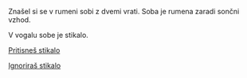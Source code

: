 Znašel si se v rumeni sobi z dvemi vrati.
Soba je rumena zaradi sončni vzhod.

V vogalu sobe je stikalo.

[Pritisneš stikalo](rumena/stikalo.md)

[Ignoriraš stikalo](rumena/rumena.md)